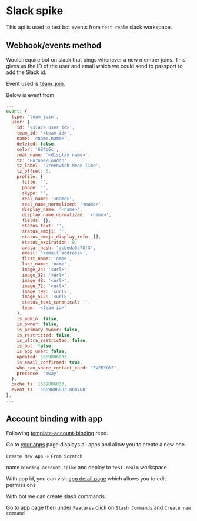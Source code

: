 # Slack spike

This api is used to test bot events from `test-realm` slack workspace.

## Webhook/events method

Would require bot on slack that pings whenever a new member joins. This gives us the ID of the user and email which we could send to passport to add the Slack id.

Event used is [team_join](https://api.slack.com/events/team_join).

Below is event from

```javascript
...
event: {
  type: 'team_join',
  user: {
    id: '<slack user id>',
    team_id: '<team-id>',
    name: '<name.name>',
    deleted: false,
    color: '684b6c',
    real_name: '<display name>',
    tz: 'Europe/London',
    tz_label: 'Greenwich Mean Time',
    tz_offset: 0,
    profile: {
      title: '',
      phone: '',
      skype: '',
      real_name: '<name>',
      real_name_normalized: '<name>',
      display_name: '<name>',
      display_name_normalized: '<name>',
      fields: {},
      status_text: '',
      status_emoji: '',
      status_emoji_display_info: [],
      status_expiration: 0,
      avatar_hash: 'gcbeda5c78f3',
      email: '<email address>',
      first_name: 'name',
      last_name: 'name',
      image_24: '<url>',
      image_32: '<url>',
      image_48: '<url>',
      image_72: '<url>',
      image_192: '<url>',
      image_512: '<url>',
      status_text_canonical: '',
      team: '<team id>'
    },
    is_admin: false,
    is_owner: false,
    is_primary_owner: false,
    is_restricted: false,
    is_ultra_restricted: false,
    is_bot: false,
    is_app_user: false,
    updated: 1669806033,
    is_email_confirmed: true,
    who_can_share_contact_card: 'EVERYONE',
    presence: 'away'
  },
  cache_ts: 1669806033,
  event_ts: '1669806033.008700'
},
...
```

## Account binding with app

Following [template-account-binding](https://github.com/slackapi/template-account-binding) repo.

Go to [your apps](https://api.slack.com/apps) page displays all apps and allow you to create a new one.

`Create New App` -> `From Scratch`

name `binding-account-spike` and deploy to `test-realm` workspace.

With app id, you can visit [app detail page](https://api.slack.com/apps/A04D5J7REJG) which allows you to edit permissions

With bot we can create slash commands.

Go to [app page](https://api.slack.com/apps/A04D5J7REJG) then under `Features` click on `Slash Commands` and `Create new command`
